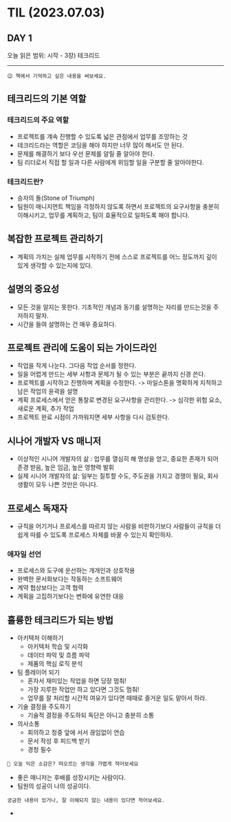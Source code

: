 # TIL (2023.07.03)

## DAY 1

오늘 읽은 범위: 시작 - 3장) 테크리드

---

```text
😉 책에서 기억하고 싶은 내용을 써보세요.
```

## 테크리드의 기본 역할

### 테크리드의 주요 역할

- 프로젝트를 걔속 진행할 수 있도록 넓은 관점에서 업무를 조망하는 것
- 테크리드라는 역할은 코딩을 해야 하지만 너무 많이 해서도 안 된다.
- 문제를 해결하기 보다 우선 문제를 알릴 줄 알아야 한다.
- 팀 리더로서 직접 할 일과 다른 사람에게 위임할 일을 구분할 줄 알아야한다.

### 테크리드란?

- 승자의 돌(Stone of Triumph)
- 팀원이 매니지먼트 책임을 걱정하지 않도록 하면서 프로젝트의 요구사항을 충분히 이해시키고, 업무를 계획하고, 팀이 효율적으로 일하도록 해야 합니다.

## 복잡한 프로젝트 관리하기

- 계획의 가치는 실제 업무를 시작하기 전에 스스로 프로젝트를 어느 정도까지 깊이 있게 생각할 수 있는지에 있다.

## 설명의 중요성

- 모든 것을 알지는 못한다. 기초적인 개념과 동기를 설명하는 자리를 만드는것을 주저하지 말자.
- 시간을 들여 설명하는 건 매우 중요하다.

## 프로젝트 관리에 도움이 되는 가이드라인

- 작업을 작게 나눈다. 그다음 작업 순서를 정한다.
- 일을 어렵게 만드는 세부 사항과 문제가 될 수 있는 부분은 끝까지 신경 쓴다.
- 프로젝트를 시작하고 진행하며 계획을 수정한다. -> 마일스톤을 명확하게 지적하고 남은 작업의 윤곽을 설명
- 계획 프로세스에서 얻은 통찰로 변경된 요구사항을 관리한다. -> 심각한 위험 요소, 새로운 계획, 추가 작업
- 프로젝트 완료 시점이 가까워지면 세부 사항을 다시 검토한다.

## 시나어 개발자 VS 매니저

- 이상적인 시니어 개발자의 삶 : 업무를 열심히 해 명성을 얻고, 중요한 존재가 되어 존경 받음, 높은 임금, 높은 영향력 발휘
- 실제 시니어 개발자의 삶: 일부는 질투할 수도, 주도권을 가지고 경쟁이 필요, 회사 생활이 모두 나쁜 것만은 아니다.

## 프로세스 독재자

- 규칙을 어기거나 프로세스를 따르지 않는 사람을 비판하기보다 사람들이 규칙을 더 쉽게 따를 수 있도록 프로세스 자체를 바꿀 수
  있는지 확인하자.

### 애자일 선언

- 프로세스와 도구에 운선하는 개개인과 상호작용
- 완벽한 문서화보다는 작동하는 소프트웨어
- 계약 협상보다는 고객 협력
- 계획을 고집하기보다는 변화에 유연한 대응

## 훌륭한 테크리드가 되는 방법

- 아키텍처 이해하기
  - 아키텍처 학습 및 시각화
  - 데이터 파악 및 흐름 파악
  - 제품의 핵심 로직 분석
- 팀 플레이어 되기
  - 혼자서 재미있는 작업을 하면 당장 멈춰!
  - 가장 지루한 작업만 하고 있다면 그것도 멈춰!
  - 업무를 잘 처리할 시간적 여유가 있다면 때때로 즐거운 일도 맡아서 하라.
- 기술 결정을 주도하기
  - 기술적 결정을 주도하되 독단은 아니고 충분히 소통
- 의사소통
  - 회의하고 청중 앞에 서서 끊임없이 연습
  - 문서 작성 후 피드백 받기
  - 경청 필수

```text
🤔 오늘 익은 소감은? 떠오르는 생각을 가볍게 적어보세요
```

- 좋은 매니저는 후배를 성장시키는 사람이다.
- 팀원의 성공이 나의 성공이다.

```text
궁금한 내용이 있거나, 잘 이해되지 않는 내용이 있다면 적어보세요.
```

-
